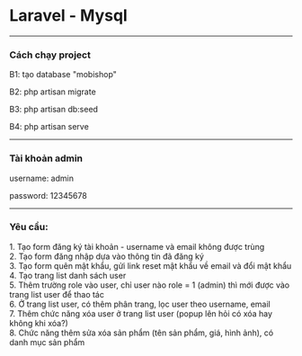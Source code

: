 <h1>Laravel - Mysql</h1>
<hr/>
<h3>Cách chạy project</h3>
<p>B1: tạo database "mobishop"</p>
<p>B2: php artisan migrate</p>
<p>B3: php artisan db:seed</p>
<p>B4: php artisan serve</p>
<hr/>
<h3>Tài khoản admin</h3>
<p>username: admin</p>
<p>password: 12345678</p>
<hr/>
<h3>Yêu cầu: </h3>
1. Tạo form đăng ký tài khoản - username và email không được trùng<br/>
2. Tạo form đăng nhập dựa vào thông tin đã đăng ký <br/>
3. Tạo form quên mật khẩu, gửi link reset mật khẩu về email và đổi mật khẩu<br/>
4. Tạo trang list danh sách user <br/>
5. Thêm trường role vào user, chỉ user nào role = 1 (admin) thì mới được vào trang list user để thao tác <br/>
6. Ở trang list user, có thêm phân trang, lọc user theo username, email <br/>
7. Thêm chức năng xóa user ở trang list user (popup lên hỏi có xóa hay không khi xóa?) <br/>
8. Chức năng thêm sửa xóa sản phẩm (tên sản phẩm, giá, hình ảnh), có danh mục sản phẩm <br/>
